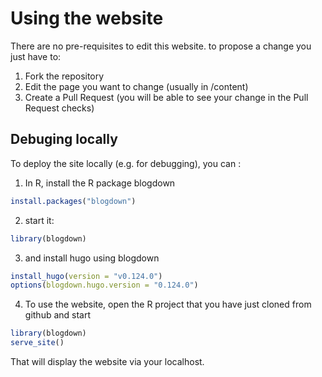 # Using the website

There are no pre-requisites to edit this website. to propose a change you just have to:
1. Fork the repository
2. Edit the page you want to change (usually in /content)
3. Create a Pull Request (you will be able to see your change in the Pull Request checks)

## Debuging locally
To deploy the site locally (e.g. for debugging), you can :

1. In R, install the R package blogdown

```r
install.packages("blogdown")
```

2. start it:

```r
library(blogdown)
```
  
3. and install hugo using blogdown

```r
install_hugo(version = "v0.124.0")
options(blogdown.hugo.version = "0.124.0")
```

4. To use the website, open the R project that you have just cloned from github and start

```r
library(blogdown)
serve_site()
```

That will display the website via your localhost.